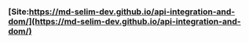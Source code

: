 ### [Site:https://md-selim-dev.github.io/api-integration-and-dom/](https://md-selim-dev.github.io/api-integration-and-dom/)
